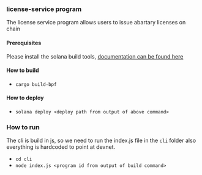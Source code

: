 ### license-service program

The license service program allows users to issue abartary licenses on chain 

#### Prerequisites

Please install the solana build tools, [documentation can be found here](https://docs.solana.com/cli/install-solana-cli-tools)

#### How to build

- `cargo build-bpf`

#### How to deploy

- `solana deploy <deploy path from output of above command>`

### How to run 

The cli is build in js, so we need to run the index.js file in the `cli` folder also everything is hardcoded to point at devnet.

- `cd cli`
- `node index.js <program id from output of build command>`
